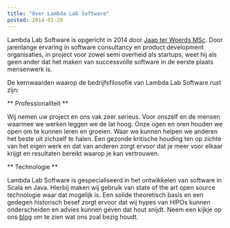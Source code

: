 ```yaml
---
title: "Over Lambda Lab Software"
posted: 2014-01-28
---
```


Lambda Lab Software is opgericht in 2014 door [Jaap ter Woerds MSc](https://www.linkedin.com/profile/view?id=28880331). Door jarenlange ervaring in software consultancy en product development organisaties, in project voor zowel semi overheid als startups, weet hij als geen ander dat het maken van successvolle software in de eerste plaats mensenwerk is. 

De kernwaarden waarop de bedrijfsfilosofie van Lambda Lab Software rust zijn:  

** Professionaliteit **

Wij nemen uw project en ons vak zeer serieus. Voor onszelf en de mensen waarmee we werken leggen we de lat hoog. Onze ogen en oren houden we open om te kunnen leren en groeien. Waar we kunnen helpen we anderen het beste uit zichzelf te halen. Een gezonde kritische houding ten op zichte van het eigen werk en dat van anderen zorgt ervoor dat je meer voor elkaar krijgt en resultaten bereikt waarop je kan vertrouwen. 

** Technologie **

Lambda Lab Software is gespecialiseerd in het ontwikkelen van software in Scala en Java. Hierbij maken wij gebruik van state of the art open source technologie waar dat mogelijk is. Een solide theoretisch basis en een gedegen historisch besef zorgt ervoor dat wij hypes van HIPOs kunnen onderscheiden en advies kunnen geven dat hout snijdt. Neem een kijkje op ons [blog](/blog.html) om te zien wat ons zoal bezig houdt.
